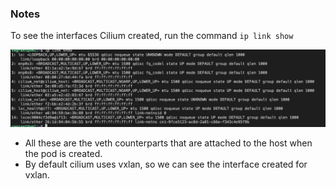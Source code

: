 ### Notes

To see the interfaces Cilium created, run the command `ip link show`

![alt text](assets/image.png)

- All these are the veth counterparts that are attached to the host when the pod is created.
- By default cilium uses vxlan, so we can see the interface created for vxlan.
